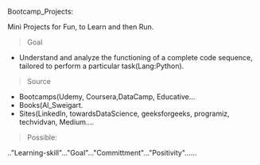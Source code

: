 Bootcamp_Projects:

Mini Projects for Fun, to Learn and then Run.

> Goal
* Understand and analyze the functioning of a complete code sequence, tailored to perform a particular task(Lang:Python).

> Source
* Bootcamps(Udemy, Coursera,DataCamp, Educative...
* Books(Al_Sweigart.
* Sites(LinkedIn, towardsDataScience, geeksforgeeks, programiz, techvidvan, Medium....

>Possible:

.."Learning-skill"..."Goal"..."Committment"..."Positivity"......
